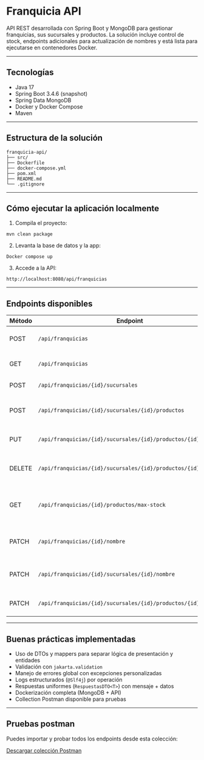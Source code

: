 # Franquicia API

API REST desarrollada con Spring Boot y MongoDB para gestionar franquicias, sus sucursales y productos. La solución incluye control de stock, endpoints adicionales para actualización de nombres y está lista para ejecutarse en contenedores Docker.

---

## Tecnologías

- Java 17
- Spring Boot 3.4.6 (snapshot)
- Spring Data MongoDB
- Docker y Docker Compose
- Maven

---

## Estructura de la solución

```
franquicia-api/
├── src/
├── Dockerfile
├── docker-compose.yml
├── pom.xml
├── README.md
└── .gitignore
```

---

## Cómo ejecutar la aplicación localmente

1. Compila el proyecto:

```
mvn clean package
```

2. Levanta la base de datos y la app:

```
Docker compose up
```

3. Accede a la API:

```
http://localhost:8080/api/franquicias
```

---

## Endpoints disponibles

| Método | Endpoint                                                      | Descripción                                    |
|--------|---------------------------------------------------------------|------------------------------------------------|
| POST   | `/api/franquicias`                                            | Crear una nueva franquicia                     |
| GET    | `/api/franquicias`                                            | Listar todas las franquicias                   |
| POST   | `/api/franquicias/{id}/sucursales`                            | Agregar una sucursal                           |
| POST   | `/api/franquicias/{id}/sucursales/{id}/productos`             | Agregar un producto a una sucursal             |
| PUT    | `/api/franquicias/{id}/sucursales/{id}/productos/{id}`        | Actualizar el stock de un producto             |
| DELETE | `/api/franquicias/{id}/sucursales/{id}/productos/{id}`        | Eliminar un producto de una sucursal           |
| GET    | `/api/franquicias/{id}/productos/max-stock`                   | Ver productos con más stock por sucursal       |
| PATCH  | `/api/franquicias/{id}/nombre`                                | Actualizar el nombre de una franquicia         |
| PATCH  | `/api/franquicias/{id}/sucursales/{id}/nombre`                | Actualizar el nombre de una sucursal           |
| PATCH  | `/api/franquicias/{id}/sucursales/{id}/productos/{id}/nombre` | Actualizar el nombre de un producto            |

---

## Buenas prácticas implementadas

- Uso de DTOs y mappers para separar lógica de presentación y entidades
- Validación con `jakarta.validation`
- Manejo de errores global con excepciones personalizadas
- Logs estructurados (`@Slf4j`) por operación
- Respuestas uniformes (`RespuestasDTO<T>`) con mensaje + datos
- Dockerización completa (MongoDB + API)
- Collection Postman disponible para pruebas

---

## Pruebas postman

Puedes importar y probar todos los endpoints desde esta colección:

[Descargar colección Postman](./franquicia-api.Accenture.postman_collection)



